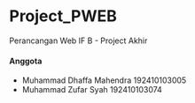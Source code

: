 # Project_PWEB
Perancangan Web IF B - Project Akhir

#### Anggota
* Muhammad Dhaffa Mahendra 192410103005
* Muhammad Zufar Syah 192410103074